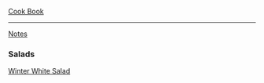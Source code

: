 [Cook Book]()  

-----  

[Notes]()  

### Salads

[Winter White Salad](https://github.com/vmsmith/CookBook/blob/master/salads_winter_white.md)    
